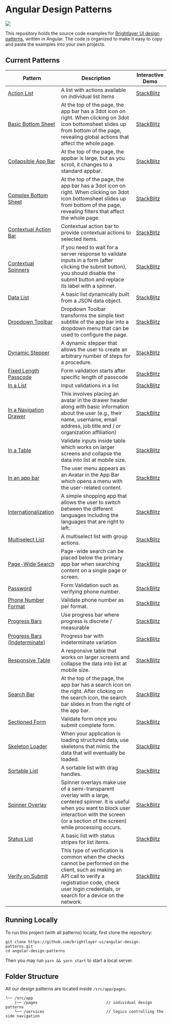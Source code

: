 # Angular Design Patterns

[![](https://img.shields.io/circleci/project/github/brightlayer-ui/angular-design-patterns/master.svg?style=flat)](https://circleci.com/gh/brightlayer-ui/angular-design-patterns/tree/master)

This repository holds the source code examples for [Brightlayer UI design patterns](https://brightlayer-ui.github.io/patterns), written in Angular. The code is organized to make it easy to copy and paste the examples into your own projects.

## Current Patterns

| Pattern                                                      | Description                                                  | Interactive Demo                                             |
| ------------------------------------------------------------ | ------------------------------------------------------------ | ------------------------------------------------------------ |
| [Action List](https://brightlayer-ui.github.io/patterns/lists)       | A list with actions available on individual list items       | [StackBlitz](https://stackblitz.com/github/brightlayer-ui/angular-design-patterns/tree/master?file=src%2Fapp%2Fpages%2Flist%2Faction-list%2Faction-list.component.html) |
| [Basic Bottom Sheet](https://brightlayer-ui.github.io/patterns/overlay) | At the top of the page, the app bar has a 3dot icon on right. When clicking on 3dot icon bottomsheet slides up from bottom of the page, revealing global actions that affect the whole page. | [StackBlitz](https://stackblitz.com/github/brightlayer-ui/angular-design-patterns/tree/master?file=src%2Fapp%2Fpages%2Foverlays%2Fbasic-bottom-sheet%2Fbasic-bottom-sheet.component.html) |
| [Collapsible App Bar](https://brightlayer-ui.github.io/patterns/appbar) | At the top of the page, the appbar is large, but as you scroll, it changes to a standard appbar. | [StackBlitz](https://stackblitz.com/github/brightlayer-ui/angular-design-patterns/tree/master?file=src%2Fapp%2Fpages%2Fapp-bar%2Fcollapsible-app-bar%2Fcollapsible-app-bar.component.ts) |
| [Complex Bottom Sheet](https://brightlayer-ui.github.io/patterns/overlay) | At the top of the page, the app bar has a 3dot icon on right. When clicking on 3dot icon bottomsheet slides up from bottom of the page, revealing filters that affect the whole page. | [StackBlitz](https://stackblitz.com/github/brightlayer-ui/angular-design-patterns/tree/master?file=src%2Fapp%2Fpages%2Foverlays%2Fcomplex-bottom-sheet%2Fcomplex-bottom-sheet.component.html) |
| [Contextual Action Bar](https://brightlayer-ui.github.io/patterns/appbar) | Contextual action bar to provide contextual actions to selected items. | [StackBlitz](https://stackblitz.com/github/brightlayer-ui/angular-design-patterns/tree/master?file=src%2Fapp%2Fpages%2Fapp-bar%2Fcollapsible-app-bar%2Fcollapsible-app-bar.component.html) |
| [Contextual Spinners](https://brightlayer-ui.github.io/patterns/loading) | If you need to wait for a server response to validate inputs in a form (after clicking the submit button), you should disable the submit button and replace its label with a spinner. | [StackBlitz](https://stackblitz.com/github/brightlayer-ui/angular-design-patterns/tree/master?file=src%2Fapp%2Fpages%2Floading-waiting-states%2Fcontextual-spinners%2Fcontextual-spinners.component.html) |
| [Data List](https://brightlayer-ui.github.io/patterns/lists)         | A basic list dynamically built from a JSON data object.      | [StackBlitz](https://stackblitz.com/github/brightlayer-ui/angular-design-patterns/tree/master?file=src%2Fapp%2Fpages%2Flist%2Fdata-list%2Fdata-list.component.html) |
| [Dropdown Toolbar](https://brightlayer-ui.github.io/patterns/appbar) | Dropdown Toolbar transforms the simple text subtitle of the app bar into a dropdown menu that can be used to configure the page. | [StackBlitz](https://stackblitz.com/github/brightlayer-ui/angular-design-patterns/tree/master?file=src%2Fapp%2Fpages%2Fapp-bar%2Fdropdown-toolbar%2Fdropdown-toolbar.component.html) |
| [Dynamic Stepper](https://brightlayer-ui.github.io/patterns/steppers) | A dynamic stepper that allows the user to create an arbitrary number of steps for a procedure. | [StackBlitz](https://stackblitz.com/github/brightlayer-ui/angular-design-patterns/tree/master?file=src%2Fapp%2Fpages%2Fdynamic-stepper%2Fdynamic-stepper.component.html) |
| [Fixed Length Passcode](https://brightlayer-ui.github.io/patterns/forms)  | Form validation starts after specific length of passcode| [StackBlitz](https://stackblitz.com/github/brightlayer-ui/angular-design-patterns/tree/master?file=src%2Fapp%2Fpages%2Fforms-and-validation%2Ffix-length-passcode%2Ffix-length-passcode.component.html) |
| [In a List](https://brightlayer-ui.github.io/patterns/forms)  | Input validations in a list| [StackBlitz](https://stackblitz.com/github/brightlayer-ui/angular-design-patterns/tree/master?file=src%2Fapp%2Fpages%2Fforms-and-validation%2Fin-a-list%2Fin-a-list.component.html) |
| [In a Navigation Drawer](https://brightlayer-ui.github.io/patterns/account-menu)  | This involves placing an avatar in the drawer header along with basic information about the user (e.g., their name, username, email address, job title and / or organization affiliation)| [StackBlitz](https://stackblitz.com/github/brightlayer-ui/angular-design-patterns/tree/master?file=src%2Fapp%2Fpages%2Faccount-menu%2Fin-a-drawer%2Fmenu-in-a-drawer.component.html) |
| [In a Table](https://brightlayer-ui.github.io/patterns/forms)  | Validate inputs inside table which works on larger screens and collapse the data into list at mobile size.| [StackBlitz](https://stackblitz.com/github/brightlayer-ui/angular-design-patterns/tree/master?file=src%2Fapp%2Fpages%2Fforms-and-validation%2Fin-a-table%2Fin-a-table.component.html) |
| [In an app bar](https://brightlayer-ui.github.io/patterns/account-menu)  | The user menu appears as an Avatar in the App Bar which opens a menu with the user-related content.| [StackBlitz](https://stackblitz.com/github/brightlayer-ui/angular-design-patterns/tree/master?file=src%2Fapp%2Fpages%2Faccount-menu%2Fin-an-app-bar%2Fin-an-app-bar.component.html) |
| [Internationalization](https://brightlayer-ui.github.io/patterns/internationalization) | A simple shopping app that allows the user to switch between the different languages including the languages that are right to left. | [StackBlitz](https://stackblitz.com/github/brightlayer-ui/angular-design-patterns/tree/master?file=src%2Fapp%2Fpages%2Fi18n%2Fi18n.component.html) |
| [Multiselect List](https://brightlayer-ui.github.io/patterns/lists)  | A multiselect list with group actions.                       | [StackBlitz](https://stackblitz.com/github/brightlayer-ui/angular-design-patterns/tree/master?file=src%2Fapp%2Fpages%2Flist%2Fmultiselect-list%2Fmultiselect-list.component.html) |
| [Page-Wide Search](https://brightlayer-ui.github.io/patterns/appbar) | Page-wide search can be placed below the primary app bar when searching content on a single page or screen. | [StackBlitz](https://stackblitz.com/github/brightlayer-ui/angular-design-patterns/tree/master?file=src%2Fapp%2Fpages%2Fapp-bar%2Fpage-wide-search%2Fpage-wide-search.component.html) |
| [Password](https://brightlayer-ui.github.io/patterns/forms)  | Form Validation such as verifying phone number.                       | [StackBlitz](https://stackblitz.com/github/brightlayer-ui/angular-design-patterns/tree/master?file=src%2Fapp%2Fpages%2Fforms-and-validation%2Fpassword%2Fpassword.component.html) |
| [Phone Number Format](https://brightlayer-ui.github.io/patterns/forms)  | Validate phone number as per format. | [StackBlitz](https://stackblitz.com/github/brightlayer-ui/angular-design-patterns/tree/master?file=src%2Fapp%2Fpages%2Fforms-and-validation%2Fphone-number-format%2Fphone-number-format.component.html) |
| [Progress Bars](https://brightlayer-ui.github.io/patterns/loading)  | Use progress bar where progress is discrete / measurable| [StackBlitz](https://stackblitz.com/github/brightlayer-ui/angular-design-patterns/tree/master?file=src%2Fapp%2Fpages%2Floading-waiting-states%2Fprogress-bars%2Fprogress-bars.component.html) |
| [Progress Bars (Indeterminate)](https://brightlayer-ui.github.io/patterns/loading)  | Progress bar with indeterminate variation| [StackBlitz](https://stackblitz.com/github/brightlayer-ui/angular-design-patterns/tree/master?file=src%2Fapp%2Fpages%2Floading-waiting-states%2Fprogress-bar-indeterminate%2Fprogress-bar-indeterminate.component.html) |
| [Responsive Table](https://brightlayer-ui.github.io/patterns/lists)  | A responsive table that works on larger screens and collapse the data into list at mobile size. | [StackBlitz](https://stackblitz.com/github/brightlayer-ui/angular-design-patterns/tree/master?file=src%2Fapp%2Fpages%2Flist%2Fresponsive-table%2Fresponsive-table.component.html) |
| [Search Bar](https://brightlayer-ui.github.io/patterns/appbar)       | At the top of the page, the app bar has a search icon on the right. After clicking on the search icon, the search bar slides in from the right of the app bar. | [StackBlitz](https://stackblitz.com/github/brightlayer-ui/angular-design-patterns/tree/master?file=src%2Fapp%2Fpages%2Fapp-bar%2Fsearch-bar%2Fsearch-bar.component.html) |
| [Sectioned Form](https://brightlayer-ui.github.io/patterns/forms)  | Validate form once you submit complete form. | [StackBlitz](https://stackblitz.com/github/brightlayer-ui/angular-design-patterns/tree/master?file=src%2Fapp%2Fpages%2Fforms-and-validation%2Fsectioned-form%2Fsectioned-form.component.html) |
| [Skeleton Loader](https://brightlayer-ui.github.io/patterns/loading)       | When your application is loading structured data, use skeletons that mimic the data that will eventually be loaded. | [StackBlitz](https://stackblitz.com/github/brightlayer-ui/angular-design-patterns/tree/master?file=src%2Fapp%2Fpages%2Floading-waiting-states%2Fskeleton-loader%2Fskeleton-loader.component.html) |
| [Sortable List](https://brightlayer-ui.github.io/patterns/lists)     | A sortable list with drag handles.                           | [StackBlitz](https://stackblitz.com/github/brightlayer-ui/angular-design-patterns/tree/master?file=src%2Fapp%2Fpages%2Flist%2Fsortable-list%2Fsortable-list.component.html) |
| [Spinner Overlay](https://brightlayer-ui.github.io/patterns/loading)       | Spinner overlays make use of a semi-transparent overlay with a large, centered spinner. It is useful when you want to block user interaction with the screen (or a section of the screen) while processing occurs. | [StackBlitz](https://stackblitz.com/github/brightlayer-ui/angular-design-patterns/tree/master?file=src%2Fapp%2Fpages%2Floading-waiting-states%2Fskeleton-loader%2Fskeleton-loader.component.html) |
| [Status List](https://brightlayer-ui.github.io/patterns/lists)       | A basic list with status stripes for list items.             | [StackBlitz](https://stackblitz.com/github/brightlayer-ui/angular-design-patterns/tree/master?file=src%2Fapp%2Fpages%2Flist%2Fstatus-list%2Fstatus-list.component.html) |
| [Verify on Submit](https://brightlayer-ui.github.io/patterns/forms)  | This type of verification is common when the checks cannot be performed on the client, such as making an API call to verify a registration code, check user login credentials, or search for a device on the network.  | [StackBlitz](https://stackblitz.com/github/brightlayer-ui/angular-design-patterns/tree/master?file=src%2Fapp%2Fpages%2Fforms-and-validation%2Fverify-on-submit%2Fverify-on-submit.component.html) |

## Running Locally

To run this project (with all patterns) locally, first clone the repository:

```shell
git clone https://github.com/brightlayer-ui/angular-design-patterns.git
cd angular-design-patterns
```

Then you may run `yarn && yarn start` to start a local server.

## Folder Structure

All our design patterns are located inside `/src/app/pages`.

```
└── /src/app
    |── /pages                              // individual design patterns
    └── /services                           // logics controlling the side navigation
```
